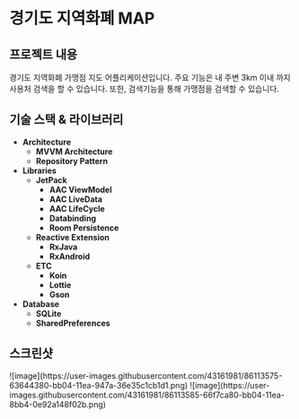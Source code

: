 # 경기도 지역화폐 MAP

## 프로젝트 내용

경기도 지역화폐 가맹점 지도 어플리케이션입니다.
주요 기능은 내 주변 3km 이내 까지 사용처 검색을 할 수 있습니다.
또한, 검색기능을 통해 가맹점을 검색할 수 있습니다.


## 기술 스택 & 라이브러리

* **Architecture**
  * **MVVM Architecture**
  * **Repository Pattern**
* **Libraries**
  * **JetPack**
    * **AAC ViewModel**
    * **AAC LiveData**
    * **AAC LifeCycle**
    * **Databinding**
    * **Room Persistence**
  * **Reactive Extension**
    * **RxJava**
    * **RxAndroid**
  * **ETC**
    * **Koin**
    * **Lottie**
    * **Gson**
* **Database**
    * **SQLite**
    * **SharedPreferences**


    
## 스크린샷
<div>
 ![image](https://user-images.githubusercontent.com/43161981/86113575-63644380-bb04-11ea-947a-36e35c1cb1d1.png)
 ![image](https://user-images.githubusercontent.com/43161981/86113585-66f7ca80-bb04-11ea-8bb4-0e92a148f02b.png)
</div>
